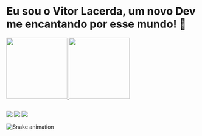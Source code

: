 # Eu sou o Vitor Lacerda, um novo Dev me encantando por esse mundo! 👋

 <div>
  <a href="https://github.com/vitorlfaria">
  <img height="160em" src="https://github-readme-stats.vercel.app/api?username=vitorlfaria&hide=stars&show_icons=true&theme=vue-dark"/>                    
  <img height="160em" src="https://github-readme-stats.vercel.app/api/top-langs/?username=vitorlfaria&layout=compact&theme=vue-dark"/>
</div>
  
##
 
<div> 
  <a href="https://instagram.com/_ovito" target="_blank"><img src="https://img.shields.io/badge/-Instagram-%23E4405F?style=for-the-badge&logo=instagram&logoColor=white" target="_blank"></a>
  <a href = "mailto:vitorlacerdafaria7@gmail.com"><img src="https://img.shields.io/badge/-Gmail-%23333?style=for-the-badge&logo=gmail&logoColor=white" target="_blank"></a>
  <a href="https://www.linkedin.com/in/vitor-lacerda-faria" target="_blank"><img src="https://img.shields.io/badge/-LinkedIn-%230077B5?style=for-the-badge&logo=linkedin&logoColor=white" target="_blank"></a> 
 
  ![Snake animation](https://github.com/vitorlfaria/vitorlfaria/blob/output/github-contribution-grid-snake.svg)
 
</div>
